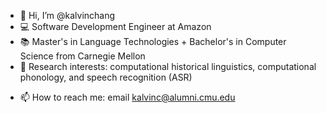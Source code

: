 - 👋 Hi, I’m @kalvinchang
- 💻 Software Development Engineer at Amazon
- 📚 Master's in Language Technologies + Bachelor's in Computer Science from Carnegie Mellon
- 👀 Research interests: computational historical linguistics, computational phonology, and speech recognition (ASR)
<!-- - 🌱 I’m currently learning ...
- 💞️ I’m looking to collaborate on ... -->
- 📫 How to reach me: email [kalvinc@alumni.cmu.edu](kalvinc@alumni.cmu.edu)

<!---
kalvinchang/kalvinchang is a ✨ special ✨ repository because its `README.md` (this file) appears on your GitHub profile.
You can click the Preview link to take a look at your changes.
--->
